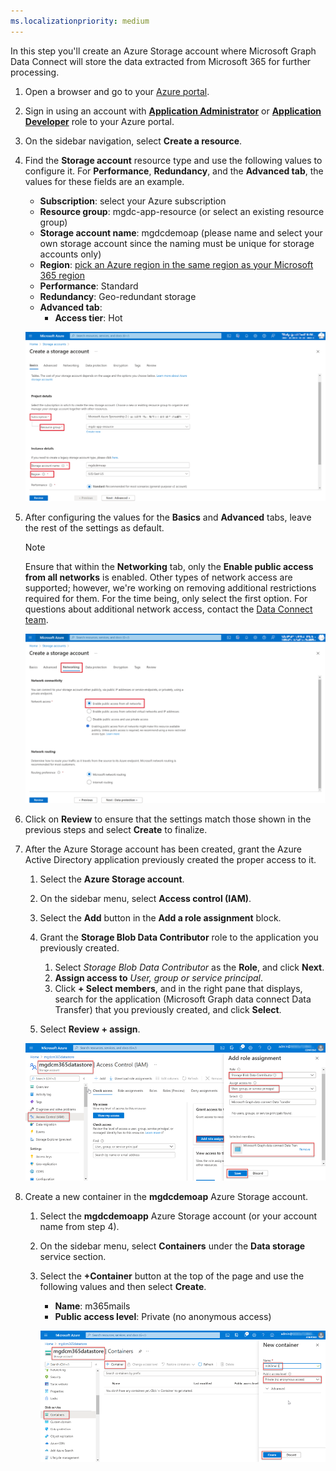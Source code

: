 ```yaml
---
ms.localizationpriority: medium
---
```


<!-- markdownlint-disable MD002 MD041 -->

In this step you'll create an Azure Storage account where Microsoft Graph Data Connect will store the data extracted from Microsoft 365 for further processing.

1. Open a browser and go to your [Azure portal](https://portal.azure.com/).

1. Sign in using an account with **[Application Administrator](/azure/active-directory/roles/permissions-reference#application-administrator)** or **[Application Developer](/azure/active-directory/roles/permissions-reference#application-developer)** role to your Azure portal.

1. On the sidebar navigation, select **Create a resource**.

1. Find the **Storage account** resource type and use the following values to configure it. For **Performance**, **Redundancy**, and the **Advanced tab**, the values for these fields are an example.

    - **Subscription**: select your Azure subscription
    - **Resource group**: mgdc-app-resource (or select an existing resource group)
    - **Storage account name**: mgdcdemoap (please name and select your own storage account since the naming must be unique for storage accounts only)
    - **Region**: [pick an Azure region in the same region as your Microsoft 365 region](/graph/data-connect-datasets#regions)
    - **Performance**: Standard
    - **Redundancy**: Geo-redundant storage
    - **Advanced tab**:
      - **Access tier**: Hot

    ![Screenshot of the Create a storage account page with Subscription, Resource group, Storage account name, and Region highlighted](../concepts/images/data-connect-azure-storageaccount-create.png)
    
1. After configuring the values for the **Basics** and **Advanced** tabs, leave the rest of the settings as default.

    > [!NOTE]
    >  Ensure that within the **Networking** tab, only the **Enable public access from all networks** is enabled. Other types of network access are supported; however, we're working on removing additional restrictions required for them. For the time being, only select the first option. For questions about additional network access, contact the [Data Connect team](mailto:dataconnect@microsoft.com).

    ![Screenshot of the Create a storage account page with Networking and Enable public access from all networks highlighted](../concepts/images/data-connect-azure-storage-network-new.png)

1. Click on **Review** to ensure that the settings match those shown in the previous steps and select **Create** to finalize.

1. After the Azure Storage account has been created, grant the Azure Active Directory application previously created the proper access to it.

    1. Select the **Azure Storage account**.
    2. On the sidebar menu, select **Access control (IAM)**.
    3. Select the **Add** button in the **Add a role assignment** block.
    4. Grant the **Storage Blob Data Contributor** role to the application you previously created.

        1. Select *Storage Blob Data Contributor* as the **Role**, and click **Next**.
        2. **Assign access to** *User, group or service principal*.
        3. Click **+ Select members**, and in the right pane that displays, search for the application (Microsoft Graph data connect Data Transfer) that you previously created, and click **Select**.
    5. Select **Review + assign**.

    ![A screenshot showing the proper role assignment to the application for Microsoft Graph Data Connect in the Azure Storage account in the Azure portal.](../concepts/images/data-connect-azure-storage-role.png)

1. Create a new container in the **mgdcdemoap** Azure Storage account.

    1. Select the **mgdcdemoapp** Azure Storage account (or your account name from step 4).
    2. On the sidebar menu, select **Containers** under the **Data storage** service section.
    3. Select the **+Container** button at the top of the page and use the following values and then select **Create**.

        - **Name**: m365mails
        - **Public access level**: Private (no anonymous access)

        ![A screenshot showing the creation of a new container called m365mails in the Storage account blob containers in the Azure portal.](../concepts/images/data-connect-azure-storage-container.png) 
